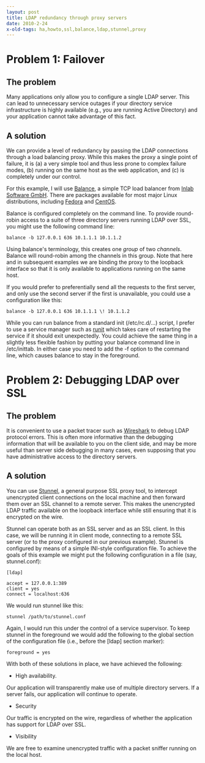 ```yaml
---
layout: post
title: LDAP redundancy through proxy servers
date: 2010-2-24
x-old-tags: ha,howto,ssl,balance,ldap,stunnel,proxy
---
```


# Problem 1: Failover

## The problem

Many applications only allow you to configure a single LDAP server. This can lead to unnecessary service outages if your directory service infrastructure is highly available (e.g., you are running Active Directory) and your application cannot take advantage of this fact.

## A solution

We can provide a level of redundancy by passing the LDAP connections through a load balancing proxy. While this makes the proxy a single point of failure, it is (a) a very simple tool and thus less prone to complex failure modes, (b) running on the same host as the web application, and (c) is completely under our control.

For this example, I will use [Balance][1], a simple TCP load balancer from [Inlab Software GmbH][2]. There are packages available for most major Linux distributions, including [Fedora][3] and [CentOS][4].

Balance is configured completely on the command line. To provide round-robin access to a suite of three directory servers running LDAP over SSL, you might use the following command line:
    
    
    balance -b 127.0.0.1 636 10.1.1.1 10.1.1.2
    

Using balance's terminology, this creates one _group_ of two _channels_. Balance will round-robin among the channels in this group. Note that here and in subsequent examples we are binding the proxy to the loopback interface so that it is only available to applications running on the same host.

If you would prefer to preferentially send all the requests to the first server, and only use the second server if the first is unavailable, you could use a configuration like this:
    
    
    balance -b 127.0.0.1 636 10.1.1.1 \! 10.1.1.2
    

While you can run balance from a standard init (/etc/rc.d/...) script, I prefer to use a service manager such as [runit][5] which takes care of restarting the service if it should exit unexpectedly. You could achieve the same thing in a slightly less flexible fashion by putting your balance command line in /etc/inittab. In either case you need to add the -f option to the command line, which causes balance to stay in the foreground.

# Problem 2: Debugging LDAP over SSL

## The problem

It is convenient to use a packet tracer such as [Wireshark][6] to debug LDAP protocol errors. This is often more informative than the debugging information that will be available to you on the client side, and may be more useful than server side debugging in many cases, even supposing that you have administrative access to the directory servers.

## A solution

You can use [Stunnel][7], a general purpose SSL proxy tool, to intercept unencrypted client connections on the local machine and then forward them over an SSL channel to a remote server. This makes the unencrypted LDAP traffic available on the loopback interface while still ensuring that it is encrypted on the wire.

Stunnel can operate both as an SSL server and as an SSL client. In this case, we will be running it in client mode, connecting to a remote SSL server (or to the proxy configured in our previous example). Stunnel is configured by means of a simple INI-style configuration file. To achieve the goals of this example we might put the following configuration in a file (say, stunnel.conf):
    
    
    [ldap]
    
    accept = 127.0.0.1:389
    client = yes
    connect = localhost:636
    

We would run stunnel like this:
    
    
    stunnel /path/to/stunnel.conf
    

Again, I would run this under the control of a service supervisor. To keep stunnel in the foreground we would add the following to the global section of the configuration file (i.e., before the [ldap] section marker):
    
    
    foreground = yes
    

With both of these solutions in place, we have achieved the following:

  - High availability.

Our application will transparently make use of multiple directory servers. If a server fails, our application will continue to operate.

  - Security

Our traffic is encrypted on the wire, regardless of whether the application has support for LDAP over SSL.

  - Visibility

We are free to examine unencrypted traffic with a packet sniffer running on the local host.

   [1]: http://www.inlab.de/balance.html
   [2]: http://www.inlab.de/
   [3]: http://fedoraproject.org/
   [4]: http://www.centos.org/
   [5]: http://smarden.org/runit/
   [6]: http://www.wireshark.org/
   [7]: http://www.stunnel.org/

